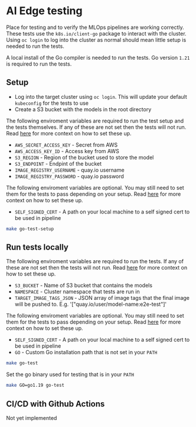 # AI Edge testing

Place for testing and to verify the MLOps pipelines are working correctly. These tests use the `k8s.io/client-go` package to interact with the cluster. Using `oc login` to log into the cluster as normal should mean little setup is needed to run the tests.

A local install of the Go compiler is needed to run the tests. Go version `1.21` is required to run the tests.

## Setup
- Log into the target cluster using `oc login`. This will update your default `kubeconfig` for the tests to use
- Create a S3 bucket with the models in the root directory

The following enviroment variables are required to run the test setup and the tests themselves. If any of these are not set then the tests will not run. Read [here](../../pipelines/README.md#ai-edge-end-to-end-pipeline) for more context on how to set these up.

- `AWS_SECRET_ACCESS_KEY` - Secret from AWS
- `AWS_ACCESS_KEY_ID` - Access key from AWS
- `S3_REGION` - Region of the bucket used to store the model
- `S3_ENDPOINT` - Endpint of the bucket
- `IMAGE_REGISTRY_USERNAME` - quay.io username
- `IMAGE_REGISTRY_PASSWORD` - quay.io password

The following enviroment variables are optional. You may still need to set them for the tests to pass depending on your setup. Read [here](../../pipelines/README.md#ai-edge-end-to-end-pipeline) for more context on how to set these up.

- `SELF_SIGNED_CERT` - A path on your local machine to a self signed cert to be used in pipeline


```bash
make go-test-setup
```

## Run tests locally

The following enviroment variables are required to run the tests. If any of these are not set then the tests will not run. Read [here](../../pipelines/README.md#ai-edge-end-to-end-pipeline) for more context on how to set these up.

- `S3_BUCKET`	- Name of S3 bucket that contains the models
- `NAMESPACE`	- Cluster namespace that tests are run in
- `TARGET_IMAGE_TAGS_JSON`	- JSON array of image tags that the final image will be pushed to. E.g. '["quay.io/user/model-name:e2e-test"]'

The following enviroment variables are optional. You may still need to set them for the tests to pass depending on your setup. Read [here](../../pipelines/README.md#ai-edge-end-to-end-pipeline) for more context on how to set these up.

- `SELF_SIGNED_CERT` - A path on your local machine to a self signed cert to be used in pipeline
- `GO` - Custom Go installation path that is not set in your `PATH`

```bash
make go-test
```
Set the go binary used for testing that is in your `PATH`
```bash
make GO=go1.19 go-test
```

## CI/CD with Github Actions
Not yet implemented
